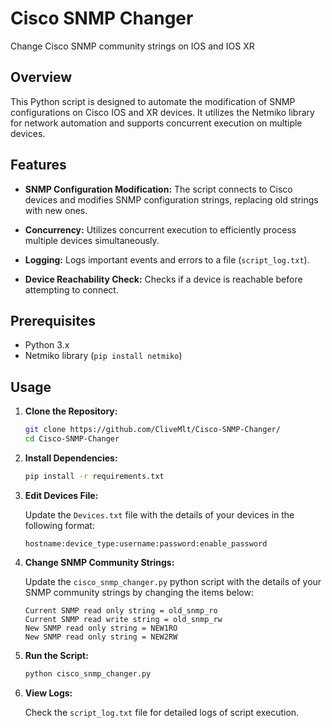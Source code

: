 # Cisco SNMP Changer
 Change Cisco SNMP community strings on IOS and IOS XR

## Overview

This Python script is designed to automate the modification of SNMP configurations on Cisco IOS and XR devices. It utilizes the Netmiko library for network automation and supports concurrent execution on multiple devices.

## Features

- **SNMP Configuration Modification:** The script connects to Cisco devices and modifies SNMP configuration strings, replacing old strings with new ones.

- **Concurrency:** Utilizes concurrent execution to efficiently process multiple devices simultaneously.

- **Logging:** Logs important events and errors to a file (`script_log.txt`).

- **Device Reachability Check:** Checks if a device is reachable before attempting to connect.

## Prerequisites

- Python 3.x
- Netmiko library (`pip install netmiko`)

## Usage

1. **Clone the Repository:**

    ```bash
    git clone https://github.com/CliveMlt/Cisco-SNMP-Changer/
    cd Cisco-SNMP-Changer
    ```

2. **Install Dependencies:**

    ```bash
    pip install -r requirements.txt
    ```

3. **Edit Devices File:**

    Update the `Devices.txt` file with the details of your devices in the following format:

    ```plaintext
    hostname:device_type:username:password:enable_password
    ```

4. **Change SNMP Community Strings:**

    Update the `cisco_snmp_changer.py` python script with the details of your SNMP community strings by changing the items below:

    ```plaintext
    Current SNMP read only string = old_snmp_ro 
    Current SNMP read write string = old_snmp_rw
    New SNMP read only string = NEW1RO
    New SNMP read only string = NEW2RW
    ```

5. **Run the Script:**

    ```bash
    python cisco_snmp_changer.py
    ```

6. **View Logs:**

    Check the `script_log.txt` file for detailed logs of script execution.
